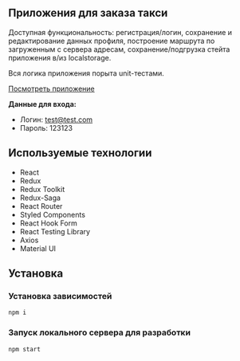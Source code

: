 ## Приложения для заказа такси

Доступная функциональность: регистрация/логин, сохранение и редактирование данных профиля, построение маршрута по загруженным с сервера адресам, сохранение/подгрузка стейта приложения в/из localstorage. 

Вся логика приложения порыта unit-тестами.

[Посмотреть приложение](https://loft-taxi-gold.vercel.app/)


**Данные для входа:**
* Логин: test@test.com
* Пароль: 123123


## Используемые технологии

* React
* Redux
* Redux Toolkit
* Redux-Saga
* React Router
* Styled Components
* React Hook Form
* React Testing Library
* Axios
* Material UI


## Установка

### Установка зависимостей

```
npm i
```

### Запуск локального сервера для разработки

```
npm start
```







